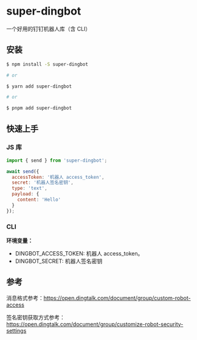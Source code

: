 # super-dingbot

一个好用的钉钉机器人库（含 CLI）

## 安装

```bash
$ npm install -S super-dingbot

# or

$ yarn add super-dingbot

# or

$ pnpm add super-dingbot
```

## 快速上手

### JS 库

```js
import { send } from 'super-dingbot';

await send({
  accessToken: '机器人 access_token',
  secret: '机器人签名密钥',
  type: 'text',
  payload: {
    content: 'Hello'
  }
});

```

### CLI

**环境变量：**

+ DINGBOT_ACCESS_TOKEN: 机器人 access_token。
+ DINGBOT_SECRET: 机器人签名密钥

## 参考

消息格式参考：<https://open.dingtalk.com/document/group/custom-robot-access>

签名密钥获取方式参考：<https://open.dingtalk.com/document/group/customize-robot-security-settings>
